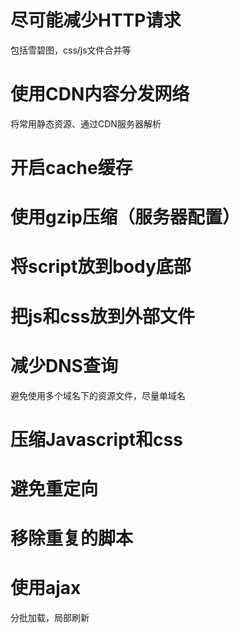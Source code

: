 # 尽可能减少HTTP请求
  包括雪碧图，css/js文件合并等

# 使用CDN内容分发网络
  将常用静态资源、通过CDN服务器解析

# 开启cache缓存

# 使用gzip压缩（服务器配置）

# 将script放到body底部

# 把js和css放到外部文件

# 减少DNS查询
  避免使用多个域名下的资源文件，尽量单域名

# 压缩Javascript和css

# 避免重定向
  
# 移除重复的脚本

# 使用ajax
  分批加载，局部刷新
